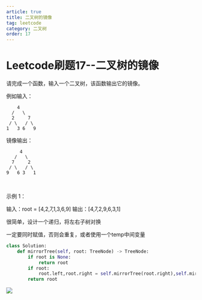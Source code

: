 ```yaml
---
article: true
title: 二叉树的镜像
tag: leetcode
category: 二叉树
order: 17
---
```


# Leetcode刷题17--二叉树的镜像

请完成一个函数，输入一个二叉树，该函数输出它的镜像。

例如输入：

     	4
      /   \
      2     7
     / \   / \
    1   3 6   9

镜像输出：

```
	 4
   /   \
  7     2
 / \   / \
9   6 3   1
```

​	



示例 1：

输入：root = [4,2,7,1,3,6,9]
输出：[4,7,2,9,6,3,1]



很简单，设计一个递归，将左右子树对换

一定要同时赋值，否则会重复，或者使用一个temp中间变量

```python
class Solution:
    def mirrorTree(self, root: TreeNode) -> TreeNode:
        if root is None:
            return root
        if root:
            root.left,root.right = self.mirrorTree(root.right),self.mirrorTree(root.left)
        return root
```

![](https://golearning.oss-cn-shanghai.aliyuncs.com/obsidian扫码_搜索联合传播样式-标准色版.png)